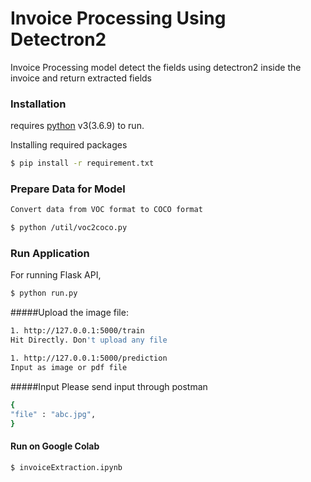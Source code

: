 # Invoice Processing Using Detectron2

Invoice Processing model detect the fields using detectron2 inside the invoice and return extracted fields

### Installation

requires [python](https://www.python.org/download/releases/3.0/) v3(3.6.9) to run.


Installing required packages
```sh
$ pip install -r requirement.txt
```

### Prepare Data for Model
```sh
Convert data from VOC format to COCO format

$ python /util/voc2coco.py
```

### Run Application


For running Flask API,
```sh
$ python run.py
```

#####Upload the image file:
```sh
1. http://127.0.0.1:5000/train
Hit Directly. Don't upload any file 
```


```sh
1. http://127.0.0.1:5000/prediction
Input as image or pdf file

```

#####Input
Please send input through postman

```sh
{
"file" : "abc.jpg",
}
```
#### Run on Google Colab
```sh
$ invoiceExtraction.ipynb
```

